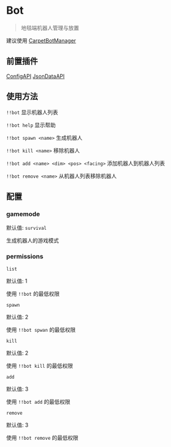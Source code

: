 # Bot

> 地毯端机器人管理与放置

建议使用 [CarpetBotManager](https://github.com/FAS-Server/CarpetBotManager)

## 前置插件

[ConfigAPI](https://github.com/MCDReforged/ConfigAPI)
[JsonDataAPI](https://github.com/AnzhiZhang/MCDReforgedPlugins/tree/master/Archive/JsonDataAPI)

## 使用方法

`!!bot` 显示机器人列表

`!!bot help` 显示帮助

`!!bot spawn <name>` 生成机器人

`!!bot kill <name>` 移除机器人

`!!bot add <name> <dim> <pos> <facing>` 添加机器人到机器人列表

`!!bot remove <name>` 从机器人列表移除机器人

## 配置

### gamemode

默认值: `survival`

生成机器人的游戏模式

### permissions

`list`

默认值: 1

使用 `!!bot` 的最低权限

`spawn`

默认值: 2

使用 `!!bot spwan` 的最低权限

`kill`

默认值: 2

使用 `!!bot kill` 的最低权限

`add`

默认值: 3

使用 `!!bot add` 的最低权限

`remove`

默认值: 3

使用 `!!bot remove` 的最低权限
